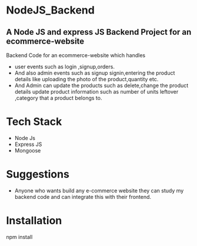# NodeJS_Backend
## A Node JS and express JS Backend Project for an ecommerce-website

Backend Code for an ecommerce-website which handles 
* user events such as login ,signup,orders.
* And also admin events such as signup signin,entering the product details like uploading the photo of the product,quantity etc.
* And Admin can update the products such as delete,change the product details update product information such as number of units leftover ,category that a product belongs to.

# Tech Stack
* Node Js
* Express JS
* Mongoose

# Suggestions
* Anyone who wants build any e-commerce website they can study my backend code and can integrate this with their frontend.

# Installation
  npm install
